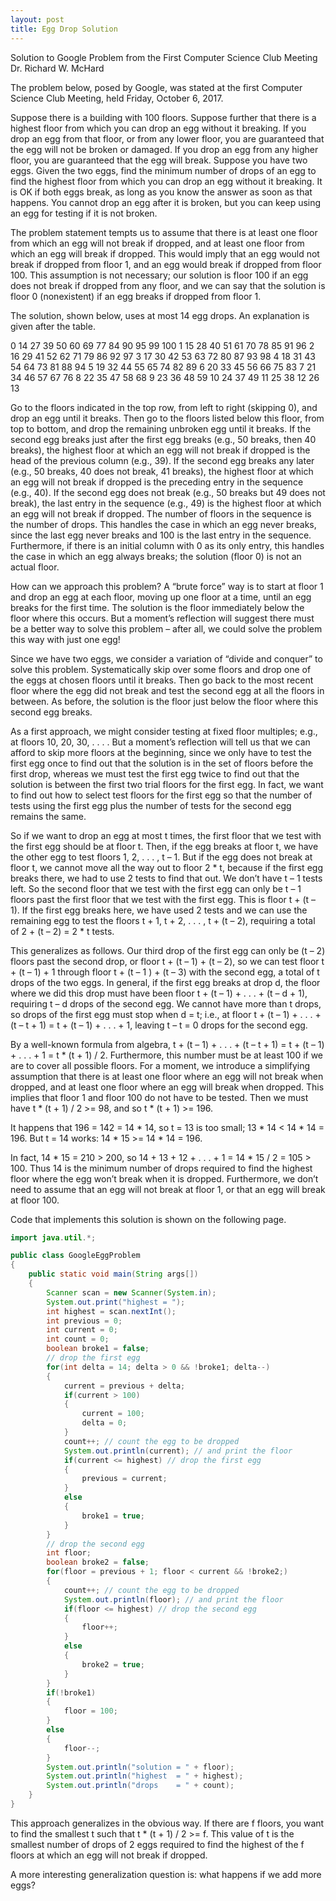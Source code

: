 ```yaml
---
layout: post
title: Egg Drop Solution
---
```

Solution to Google Problem from the First Computer Science Club Meeting
Dr. Richard W. McHard

The problem below, posed by Google, was stated at the first Computer Science Club Meeting, held Friday, October 6, 2017.

Suppose there is a building with 100 floors.  Suppose further that there is a highest floor from which you can drop an egg without it breaking.  If you drop an egg from that floor, or from any lower floor, you are guaranteed that the egg will not be broken or damaged.  If you drop an egg from any higher floor, you are guaranteed that the egg will break.  Suppose you have two eggs.  Given the two eggs, find the minimum number of drops of an egg to find the highest floor from which you can drop an egg without it breaking.  It is OK if both eggs break, as long as you know the answer as soon as that happens.  You cannot drop an egg after it is broken, but you can keep using an egg for testing if it is not broken.

The problem statement tempts us to assume that there is at least one floor from which an egg will not break if dropped, and at least one floor from which an egg will break if dropped.  This would imply that an egg would not break if dropped from floor 1, and an egg would break if dropped from floor 100.  This assumption is not necessary; our solution is floor 100 if an egg does not break if dropped from any floor, and we can say that the solution is floor 0 (nonexistent) if an egg breaks if dropped from floor 1.

The solution, shown below, uses at most 14 egg drops.  An explanation is given after the table.

0	14	27	39	50	60	69	77	84	90	95	99	100
	1	15	28	40	51	61	70	78	85	91	96
	2	16	29	41	52	62	71	79	86	92	97
	3	17	30	42	53	63	72	80	87	93	98
	4	18	31	43	54	64	73	81	88	94
	5	19	32	44	55	65	74	82	89
	6	20	33	45	56	66	75	83
	7	21	34	46	57	67	76
	8	22	35	47	58	68
	9	23	36	48	59
	10	24	37	49
	11	25	38
	12	26
	13

Go to the floors indicated in the top row, from left to right (skipping 0), and drop an egg until it breaks.  Then go to the floors listed below this floor, from top to bottom, and drop the remaining unbroken egg until it breaks.  If the second egg breaks just after the first egg breaks (e.g., 50 breaks, then 40 breaks), the highest floor at which an egg will not break if dropped is the head of the previous column (e.g., 39).  If the second egg breaks any later (e.g., 50 breaks, 40 does not break, 41 breaks), the highest floor at which an egg will not break if dropped is the preceding entry in the sequence (e.g., 40).  If the second egg does not break (e.g., 50 breaks but 49 does not break), the last entry in the sequence (e.g., 49) is the highest floor at which an egg will not break if dropped.  The number of floors in the sequence is the number of drops.  This handles the case in which an egg never breaks, since the last egg never breaks and 100 is the last entry in the sequence.  Furthermore, if there is an initial column with 0 as its only entry, this handles the case in which an egg always breaks; the solution (floor 0) is not an actual floor.

How can we approach this problem?  A “brute force” way is to start at floor 1 and drop an egg at each floor, moving up one floor at a time, until an egg breaks for the first time.  The solution is the floor immediately below the floor where this occurs.  But a moment’s reflection will suggest there must be a better way to solve this problem – after all, we could solve the problem this way with just one egg!

Since we have two eggs, we consider a variation of “divide and conquer” to solve this problem.  Systematically skip over some floors and drop one of the eggs at chosen floors until it breaks.  Then go back to the most recent floor where the egg did not break and test the second egg at all the floors in between.  As before, the solution is the floor just below the floor where this second egg breaks.

As a first approach, we might consider testing at fixed floor multiples; e.g., at floors 10, 20, 30, . . . .  But a moment’s reflection will tell us that we can afford to skip more floors at the beginning, since we only have to test the first egg once to find out that the solution is in the set of floors before the first drop, whereas we must test the first egg twice to find out that the solution is between the first two trial floors for the first egg.  In fact, we want to find out how to select test floors for the first egg so that the number of tests using the first egg plus the number of tests for the second egg remains the same.

So if we want to drop an egg at most t times, the first floor that we test with the first egg should be at floor t.  Then, if the egg breaks at floor t, we have the other egg to test floors 1, 2, . . . , t – 1.  But if the egg does not break at floor t, we cannot move all the way out to floor 2 * t, because if the first egg breaks there, we had to use 2 tests to find that out.  We don’t have t – 1 tests left.  So the second floor that we test with the first egg can only be t – 1 floors past the first floor that we test with the first egg.  This is floor t + (t – 1).  If the first egg breaks here, we have used 2 tests and we can use the remaining egg to test the floors t + 1, t + 2, . . . , t + (t – 2), requiring a total of 2 + (t – 2) = 2 * t tests.

This generalizes as follows.  Our third drop of the first egg can only be (t – 2) floors past the second drop, or floor t + (t – 1) + (t – 2), so we can test floor t + (t – 1) + 1 through floor t + (t – 1 ) + (t – 3) with the second egg, a total of t drops of the two eggs.  In general, if the first egg breaks at drop d, the floor where we did this drop must have been floor t + (t – 1) + . . . + (t – d + 1), requiring t – d drops of the second egg.  We cannot have more than t drops, so drops of the first egg must stop when d = t; i.e., at floor t + (t – 1) + . . . + (t – t + 1) = t + (t – 1) +  . . . + 1, leaving t – t = 0 drops for the second egg.

By a well-known formula from algebra, t + (t – 1) + . . . + (t – t + 1) = t + (t – 1) +  . . . + 1 = t * (t + 1) / 2.  Furthermore, this number must be at least 100 if we are to cover all possible floors.  For a moment, we introduce a simplifying assumption that there is at least one floor where an egg will not break when dropped, and at least one floor where an egg will break when dropped.  This implies that floor 1 and floor 100 do not have to be tested.  Then we must have t * (t + 1) / 2 >= 98, and so t * (t + 1) >= 196.

It happens that 196 = 142 = 14 * 14, so t = 13 is too small; 13 * 14 < 14 * 14 = 196.  But t = 14 works:
14 * 15 >= 14 * 14 = 196.

In fact, 14 * 15 = 210 > 200, so 14 + 13 + 12 + . . . + 1 = 14 * 15 / 2 = 105 > 100.  Thus 14 is the minimum number of drops required to find the highest floor where the egg won’t break when it is dropped.  Furthermore, we don’t need to assume that an egg will not break at floor 1, or that an egg will break at floor 100.

Code that implements this solution is shown on the following page.
```java
import java.util.*;

public class GoogleEggProblem
{
	public static void main(String args[]) 
	{
		Scanner scan = new Scanner(System.in);
		System.out.print("highest = ");
		int highest = scan.nextInt();
		int previous = 0;
		int current = 0;
		int count = 0;
		boolean broke1 = false;
		// drop the first egg
		for(int delta = 14; delta > 0 && !broke1; delta--)
		{
			current = previous + delta;
			if(current > 100)
			{
				current = 100;
				delta = 0;
			}
			count++; // count the egg to be dropped
			System.out.println(current); // and print the floor
			if(current <= highest) // drop the first egg
			{
				previous = current;
			}
			else
			{
				broke1 = true;
			}
		}
		// drop the second egg
		int floor;
		boolean broke2 = false;
		for(floor = previous + 1; floor < current && !broke2;)
		{
			count++; // count the egg to be dropped
			System.out.println(floor); // and print the floor
			if(floor <= highest) // drop the second egg
			{
				floor++;
			}
			else
			{
				broke2 = true;
			}
		}
		if(!broke1)
		{
			floor = 100;
		}
		else
		{
			floor--;
		}
		System.out.println("solution = " + floor);
		System.out.println("highest  = " + highest);
		System.out.println("drops    = " + count);
	}
}
```
This approach generalizes in the obvious way.  If there are f floors, you want to find the smallest t such that t * (t + 1) / 2 >= f.  This value of t is the smallest number of drops of 2 eggs required to find the highest of the f floors at which an egg will not break if dropped.

A more interesting generalization question is:  what happens if we add more eggs?


